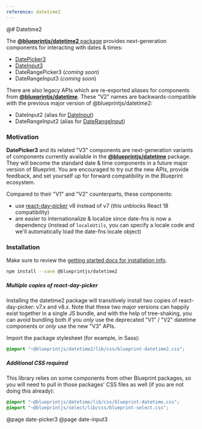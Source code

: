 ```yaml
---
reference: datetime2
---
```


@# Datetime2

The [__@blueprintjs/datetime2__ package](https://www.npmjs.com/package/@blueprintjs/datetime2)
provides next-generation components for interacting with dates & times:

- [DatePicker3](#datetime2/date-picker3)
- [DateInput3](#datetime2/date-input3)
- DateRangePicker3 (_coming soon_)
- DateRangeInput3 (_coming soon_)

There are also legacy APIs which are re-exported aliases for components from [__@blueprintjs/datetime__](#datetime).
These "V2" names are backwards-compatible with the previous major version of @blueprintjs/datetime2:

- DateInput2 (alias for [DateInput](#datetime/date-input))
- DateRangeInput2 (alias for [DateRangeInput](#datetime/date-range-input))

### Motivation

__DatePicker3__ and its related "V3" components are next-generation variants of components currently available in the
[__@blueprintjs/datetime__](#datetime) package. They will become the standard date & time components in a
future major version of Blueprint. You are encouraged to try out the new APIs, provide feedback, and set yourself
up for forward compatibility in the Blueprint ecosystem.

Compared to their "V1" and "V2" counterparts, these components:
- use [react-day-picker](https://react-day-picker.js.org/) v8 instead of v7 (this unblocks React 18 compatibility)
- are easier to internationalize & localize since date-fns is now a dependency (instead of `localeUtils`, you can specify a locale code and we'll automatically load the date-fns locale object)

### Installation

Make sure to review the [getting started docs for installation info](#blueprint/getting-started).

```sh
npm install --save @blueprintjs/datetime2
```

<div class="@ns-callout @ns-intent-primary @ns-icon-info-sign @ns-callout-has-body-content">
    <h5 class="@ns-heading">Multiple copies of react-day-picker</h5>

Installing the datetime2 package will transitively install two copies of react-day-picker: v7.x and v8.x.
Note that these two major versions can happily exist together in a single JS bundle, and with the help of tree-shaking,
you can avoid bundling both if you _only_ use the deprecated "V1" / "V2" datetime components or _only_ use the new
"V3" APIs.

</div>

Import the package stylesheet (for example, in Sass):

```scss
@import "~@blueprintjs/datetime2/lib/css/blueprint-datetime2.css";
```

<div class="@ns-callout @ns-intent-warning @ns-icon-warning-sign @ns-callout-has-body-content">
    <h5 class="@ns-heading">Additional CSS required</h5>

This library relies on some components from other Blueprint packages, so you will need to pull in those
packages' CSS files as well (if you are not doing this already):

```scss
@import "~@blueprintjs/datetime/lib/css/blueprint-datetime.css";
@import "~@blueprintjs/select/lib/css/blueprint-select.css";
```
</div>

@page date-picker3
@page date-input3
